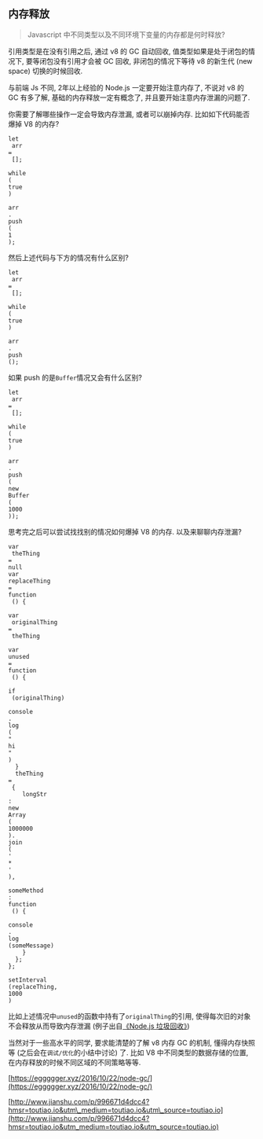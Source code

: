 ## 内存释放

> Javascript 中不同类型以及不同环境下变量的内存都是何时释放?

引用类型是在没有引用之后, 通过 v8 的 GC 自动回收, 值类型如果是处于闭包的情况下, 要等闭包没有引用才会被 GC 回收, 非闭包的情况下等待 v8 的新生代 \(new space\) 切换的时候回收.

与前端 Js 不同, 2年以上经验的 Node.js 一定要开始注意内存了, 不说对 v8 的 GC 有多了解, 基础的内存释放一定有概念了, 并且要开始注意内存泄漏的问题了.

你需要了解哪些操作一定会导致内存泄漏, 或者可以崩掉内存. 比如如下代码能否爆掉 V8 的内存?

```
let
 arr 
=
 [];

while
(
true
)
  
arr
.
push
(
1
);
```

然后上述代码与下方的情况有什么区别?

```
let
 arr 
=
 [];

while
(
true
)
  
arr
.
push
();
```

如果 push 的是`Buffer`情况又会有什么区别?

```
let
 arr 
=
 [];

while
(
true
)
  
arr
.
push
(
new
Buffer
(
1000
));
```

思考完之后可以尝试找找别的情况如何爆掉 V8 的内存. 以及来聊聊内存泄漏?

```
var
 theThing 
=
null
var
replaceThing
=
function
 () {
  
var
 originalThing 
=
 theThing
  
var
unused
=
function
 () {
    
if
 (originalThing)
      
console
.
log
(
"
hi
"
)
  }
  theThing 
=
 {
    longStr
:
new
Array
(
1000000
).
join
(
'
*
'
),
    
someMethod
:
function
 () {
      
console
.
log
(someMessage)
    }
  };
};

setInterval
(replaceThing, 
1000
)
```

比如上述情况中`unused`的函数中持有了`originalThing`的引用, 使得每次旧的对象不会释放从而导致内存泄漏 \(例子出自[《Node.js 垃圾回收》](https://eggggger.xyz/2016/10/22/node-gc/)\)

当然对于一些高水平的同学, 要求能清楚的了解 v8 内存 GC 的机制, 懂得内存快照等 \(之后会在`调试/优化`的小结中讨论\) 了. 比如 V8 中不同类型的数据存储的位置, 在内存释放的时候不同区域的不同策略等等.

[https://eggggger.xyz/2016/10/22/node-gc/](https://eggggger.xyz/2016/10/22/node-gc/)

[http://www.jianshu.com/p/996671d4dcc4?hmsr=toutiao.io&utm\_medium=toutiao.io&utm\_source=toutiao.io](http://www.jianshu.com/p/996671d4dcc4?hmsr=toutiao.io&utm_medium=toutiao.io&utm_source=toutiao.io)

